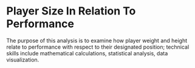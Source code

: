 # Player Size In Relation To Performance
 The purpose of this analysis is to examine how player weight and height relate to performance with respect to their designated position; technical skills include mathematical calculations, statistical analysis, data visualization.
